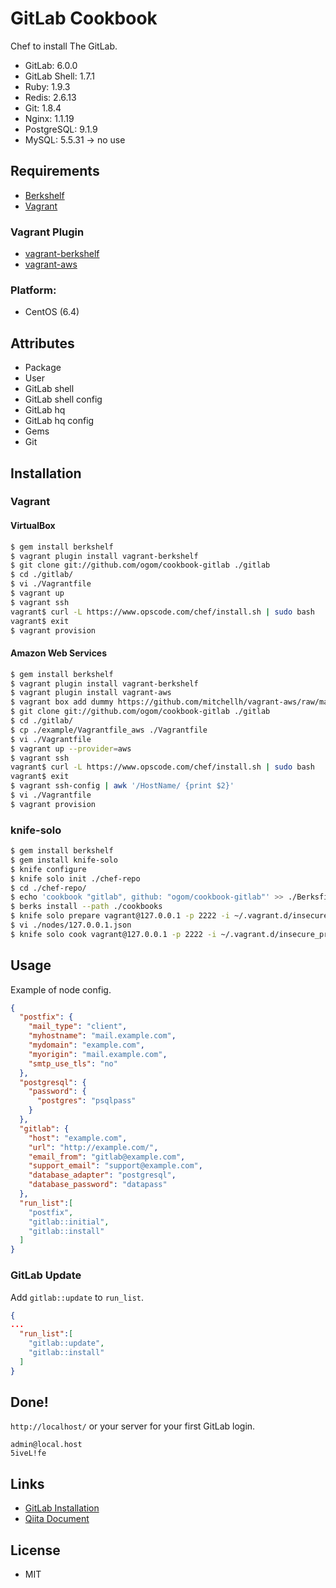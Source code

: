 GitLab Cookbook
===============

Chef to install The GitLab.

* GitLab: 6.0.0
* GitLab Shell: 1.7.1
* Ruby: 1.9.3
* Redis: 2.6.13
* Git: 1.8.4
* Nginx: 1.1.19
* PostgreSQL: 9.1.9
* MySQL: 5.5.31 -> no use

## Requirements

* [Berkshelf](http://berkshelf.com/)
* [Vagrant](http://www.vagrantup.com/)

### Vagrant Plugin

* [vagrant-berkshelf](https://github.com/RiotGames/vagrant-berkshelf)
* [vagrant-aws](https://github.com/mitchellh/vagrant-aws)


### Platform:

* CentOS (6.4)


## Attributes

* Package
* User
* GitLab shell
* GitLab shell config
* GitLab hq
* GitLab hq config
* Gems
* Git


## Installation

### Vagrant

#### VirtualBox 

```bash
$ gem install berkshelf
$ vagrant plugin install vagrant-berkshelf
$ git clone git://github.com/ogom/cookbook-gitlab ./gitlab
$ cd ./gitlab/
$ vi ./Vagrantfile 
$ vagrant up
$ vagrant ssh
vagrant$ curl -L https://www.opscode.com/chef/install.sh | sudo bash
vagrant$ exit
$ vagrant provision
```

#### Amazon Web Services

```bash
$ gem install berkshelf
$ vagrant plugin install vagrant-berkshelf
$ vagrant plugin install vagrant-aws
$ vagrant box add dummy https://github.com/mitchellh/vagrant-aws/raw/master/dummy.box
$ git clone git://github.com/ogom/cookbook-gitlab ./gitlab
$ cd ./gitlab/
$ cp ./example/Vagrantfile_aws ./Vagrantfile
$ vi ./Vagrantfile
$ vagrant up --provider=aws
$ vagrant ssh
vagrant$ curl -L https://www.opscode.com/chef/install.sh | sudo bash
vagrant$ exit
$ vagrant ssh-config | awk '/HostName/ {print $2}'
$ vi ./Vagrantfile
$ vagrant provision
```

### knife-solo

```bash
$ gem install berkshelf
$ gem install knife-solo
$ knife configure
$ knife solo init ./chef-repo
$ cd ./chef-repo/
$ echo 'cookbook "gitlab", github: "ogom/cookbook-gitlab"' >> ./Berksfile
$ berks install --path ./cookbooks
$ knife solo prepare vagrant@127.0.0.1 -p 2222 -i ~/.vagrant.d/insecure_private_key
$ vi ./nodes/127.0.0.1.json
$ knife solo cook vagrant@127.0.0.1 -p 2222 -i ~/.vagrant.d/insecure_private_key --no-chef-check
```


## Usage

Example of node config.

```json
{
  "postfix": {
    "mail_type": "client",
    "myhostname": "mail.example.com",
    "mydomain": "example.com",
    "myorigin": "mail.example.com",
    "smtp_use_tls": "no"
  },
  "postgresql": {
    "password": {
      "postgres": "psqlpass"
    }
  },
  "gitlab": {
    "host": "example.com",
    "url": "http://example.com/",
    "email_from": "gitlab@example.com",
    "support_email": "support@example.com",
    "database_adapter": "postgresql",
    "database_password": "datapass"
  },
  "run_list":[
    "postfix",
    "gitlab::initial",
    "gitlab::install"
  ]
}
```


### GitLab Update

Add `gitlab::update` to `run_list`.  

```json
{
...
  "run_list":[
    "gitlab::update",
    "gitlab::install"
  ]
}
```

## Done!

`http://localhost/` or your server for your first GitLab login.

```
admin@local.host
5iveL!fe
```

## Links

* [GitLab Installation](https://github.com/gitlabhq/gitlabhq/blob/master/doc/install/installation.md)
* [Qiita Document](http://qiita.com/items/6491a268bfc95d0a5be4)


## License 

* MIT
